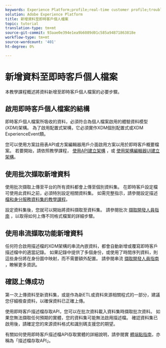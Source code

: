 ```yaml
---
keywords: Experience Platform;profile;real-time customer profile;troubleshooting;API
solution: Adobe Experience Platform
title: 新增資料至即時客戶個人檔案
topic: tutorial
translation-type: tm+mt
source-git-commit: 93aae0e394e1ea9b6089d01c585a94871863818e
workflow-type: tm+mt
source-wordcount: '401'
ht-degree: 0%

---
```



# 新增資料至即時客戶個人檔案

本教學課程概述將資料新增至即時客戶個人檔案的必要步驟。

## 啟用即時客戶個人檔案的結構

即時客戶個人檔案所吸收的資料，必須符合為個人檔案啟用的體驗資料模型(XDM)架構。 為了啟用配置式架構，它必須實作XDM個別配置式或XDM ExperienceEvent類。

您可以使用方案註冊表API或方案編輯器用戶介面啟用方案以用於即時客戶概要檔案。 若要開始，請依照教學課程， [使用API建立架構](../../xdm/tutorials/create-schema-api.md) ，或 [使用架構編輯器UI建立架構](../../xdm/tutorials/create-schema-ui.md)。

## 使用批次擷取新增資料

使用批次擷取上傳至平台的所有資料都會上傳至個別資料集。 在即時客戶設定檔可使用此資料之前，必須特別設定相關資料集。 如需完整指示，請參閱設定描述 [檔和身分服務資料集的教學課程](dataset-configuration.md)。

設定資料集後，您就可以開始將資料擷取至資料集。 請參閱批次 [擷取開發人員指南](../../ingestion/batch-ingestion/api-overview.md) ，以取得如何上傳不同格式檔案的詳細步驟。

## 使用串流擷取功能新增資料

任何符合啟用描述檔的XDM架構的串流內嵌資料，都會自動新增或覆寫即時客戶描述檔中的適當記錄。 如果記錄中提供了多個身份，或使用了時間序列資料，則這些身份將在身份圖中映射，而不需要額外配置。 請參閱串流 [擷取開發人員指南](../../ingestion/tutorials/streaming-record-data.md) ，瞭解更多資訊。

## 確認上傳成功

第一次上傳資料至新資料集，或是作為新ETL或資料來源相關程式的一部分，建議您仔細檢查資料，以確保資料已正確上傳。

使用即時客戶描述檔存取API，您可以在批次資料載入資料集時擷取批次資料。 如果您無法擷取任何預期的實體，您的資料集可能無法啟用描述檔。 確認資料集已啟用後，請確定您的來源資料格式和識別碼支援您的期望。

有關如何使用即時客戶描述檔API存取實體的詳細說明，請參閱實 [體端點指南](../api/entities.md)，亦稱為「描述檔存取API」。